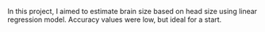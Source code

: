 In this project, I aimed to estimate brain size based on head size using linear regression model. Accuracy values were low, but ideal for a start.
